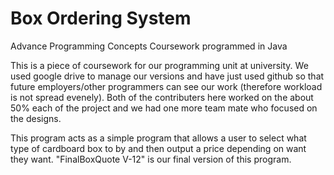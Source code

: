 # Box Ordering System
Advance Programming Concepts Coursework programmed in Java

This is a piece of coursework for our programming unit at university. We used google drive to manage our versions and have just used github so that future employers/other programmers can see our work (therefore workload is not spread evenely). Both of the contributers here worked on the about 50% each of the project and we had one more team mate who focused on the designs.

This program acts as a simple program that allows a user to select what type of cardboard box to by and then output a price depending on want they want. "FinalBoxQuote V-12" is our final version of this program.
